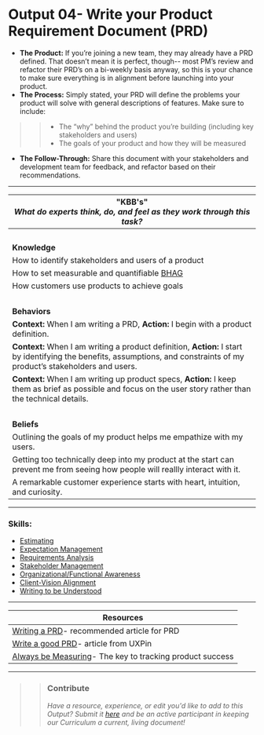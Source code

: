 # Output 04- Write your Product Requirement Document (PRD) 

- **The Product:** If you’re joining a new team, they may already have a PRD defined. That doesn’t mean it is perfect, though-- most PM’s review and refactor their PRD’s on a bi-weekly basis anyway, so this is your chance to make sure everything is in alignment before launching into your product. <br>
- **The Process:** Simply stated, your PRD will define the problems your product will solve with general descriptions of features. Make sure to include: 
>> * The “why” behind the product you’re building (including key stakeholders and users) 
>> * The goals of your product and how they will be measured
- **The Follow-Through:** Share this document with your stakeholders and development team for feedback, and refactor based on their recommendations.

-----------------------------------------------------------

| **"KBB's"** <br> _What do experts think, do, and feel as they work through this task?_|
|----------|
| </br>| 
| **Knowledge**	| 
| How to identify stakeholders and users of a product 	|  
| How to set measurable and quantifiable [BHAG](https://en.wikipedia.org/wiki/Big_Hairy_Audacious_Goal) | 
| How customers use products to achieve goals	|
| </br> | 
| **Behaviors** 	| 
|  **Context:** When I am writing a PRD, **Action:** I begin with a product definition.  	|  
| **Context:** When I am writing a product definition, **Action:** I start by identifying the benefits, assumptions, and constraints of my product’s stakeholders and users.|
| **Context:** When I am writing up product specs, **Action:** I keep them as brief as possible and focus on the user story rather than the technical details. |  
| </br> | 
| **Beliefs**	| 
| Outlining the goals of my product helps me empathize with my users.  |  
| Getting too technically deep into my product at the start can prevent me from seeing how people will reallly interact with it. |  
| A remarkable customer experience starts with heart, intuition, and curiosity. |


------
### Skills: 
* [Estimating](XX)
* [Expectation Management](XX)
* [Requirements Analysis](XX)
* [Stakeholder Management](XX)
* [Organizational/Functional Awareness](XX)
* [Client-Vision Alignment](XX)
* [Writing to be Understood](XX)

------


| Resources|       	
|----------|
| [Writing a PRD](http://www.svpg.com/assets/Files/goodprd.pdf)- recommended article for PRD |
| [Write a good PRD](https://www.uxpin.com/studio/blog/write-good-product-requirements-document/)- article from UXPin|
| [Always be Measuring](https://docs.google.com/document/d/1DwrXOuIKWUdlTJsHFG8XhLANxDDBGdK5HLZTg7HEsj8/edit)- The key to tracking product success|

---- 

>> ### Contribute
>> _Have a resource, experience, or edit you'd like to add to this Output? Submit it [here](https://docs.google.com/a/andela.com/forms/d/e/1FAIpQLSeiwit-7JW3UScG9ItDX9DUZZnlCwdpo7aWruahsPKNJ_6JOA/viewform?usp=sf_link) and be an active participant in keeping our Curriculum a current, living document!_

